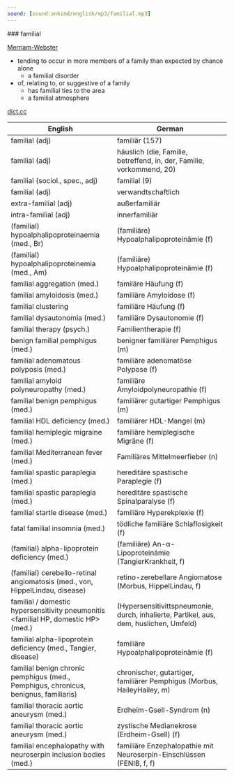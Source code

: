 ```yaml
---
sound: [sound:ankimd/english/mp3/familial.mp3]
---
```


\### familial

[Merriam-Webster](https://www.merriam-webster.com/dictionary/familial)

- tending to occur in more members of a family than expected by chance alone
    - a familial disorder
- of, relating to, or suggestive of a family
    - has familial ties to the area
    - a familial atmosphere

[dict.cc](https://www.dict.cc/familial)

| English        | German       |
| -------------- | ------------ |
| familial (adj) | familiär (157) |
| familial (adj) | häuslich (die, Familie, betreffend, in, der, Familie, vorkommend, 20) |
| familial (sociol., spec., adj) | familial (9) |
| familial (adj) | verwandtschaftlich |
| extra-familial (adj) | außerfamiliär |
| intra-familial (adj) | innerfamiliär |
| (familial) hypoalphalipoproteinaemia (med., Br) | (familiäre) Hypoalphalipoproteinämie (f) |
| (familial) hypoalphalipoproteinemia (med., Am) | (familiäre) Hypoalphalipoproteinämie (f) |
| familial aggregation (med.) | familäre Häufung (f) |
| familial amyloidosis <FA> (med.) | familiäre Amyloidose (f) |
| familial clustering | familiäre Häufung (f) |
| familial dysautonomia <FD> (med.) | familiäre Dysautonomie <FD> (f) |
| familial therapy (psych.) | Familientherapie (f) |
| benign familial pemphigus <BFP> (med.) | benigner familiärer Pemphigus (m) |
| familial adenomatous polyposis <FAP> (med.) | familiäre adenomatöse Polypose <FAP> (f) |
| familial amyloid polyneuropathy <FAP> (med.) | familiäre Amyloidpolyneuropathie <FAP> (f) |
| familial benign pemphigus <FBP> (med.) | familiärer gutartiger Pemphigus (m) |
| familial HDL deficiency (med.) | familiärer HDL-Mangel (m) |
| familial hemiplegic migraine <FHM> (med.) | familiäre hemiplegische Migräne <FHM> (f) |
| familial Mediterranean fever <FMF> (med.) | Familiäres Mittelmeerfieber <FMF> (n) |
| familial spastic paraplegia <FSP> (med.) | hereditäre spastische Paraplegie <HSP> (f) |
| familial spastic paraplegia <FSP> (med.) | hereditäre spastische Spinalparalyse <HSP> (f) |
| familial startle disease <STHE> (med.) | familiäre Hyperekplexie (f) |
| fatal familial insomnia <FFI> (med.) | tödliche familiäre Schlaflosigkeit (f) |
| (familial) alpha-lipoprotein deficiency (med.) | (familiäre) An-α-Lipoproteinämie (TangierKrankheit, f) |
| (familial) cerebello-retinal angiomatosis (med., von, HippelLindau, disease) | retino-zerebellare Angiomatose (Morbus, HippelLindau, f) |
| familial / domestic hypersensitivity pneumonitis <familial HP, domestic HP> (med.) |  (Hypersensitivittspneumonie, durch, inhalierte, Partikel, aus, dem, huslichen, Umfeld) |
| familial alpha-lipoprotein deficiency (med., Tangier, disease) | familiäre Hypoalphalipoproteinämie (f) |
| familial benign chronic pemphigus <FBCP> (med., Pemphigus, chronicus, benignus, familiaris) | chronischer, gutartiger, familiärer Pemphigus (Morbus, HaileyHailey, m) |
| familial thoracic aortic aneurysm (med.) | Erdheim-Gsell-Syndrom (n) |
| familial thoracic aortic aneurysm (med.) | zystische Medianekrose (Erdheim-Gsell) (f) |
| familial encephalopathy with neuroserpin inclusion bodies <FENIB> (med.) | familiäre Enzephalopathie mit Neuroserpin-Einschlüssen (FENIB, f, f) |
